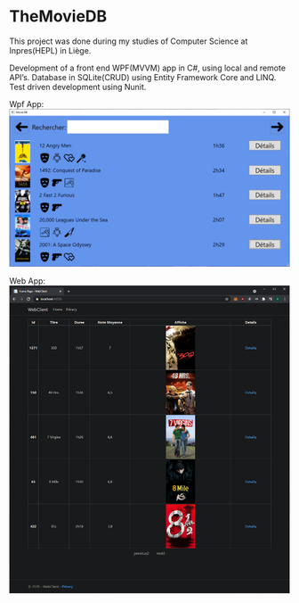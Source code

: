 # TheMovieDB
This project was done during my studies of Computer Science at Inpres(HEPL) in Liège.

Development of a front end WPF(MVVM) app in C#, using local and remote API’s. Database in SQLite(CRUD) using Entity Framework Core and LINQ. Test driven development using Nunit.

Wpf App:
<img src="Images/WPF_APP.PNG">

Web App:
<img src="Images/WEB_APP.PNG">
